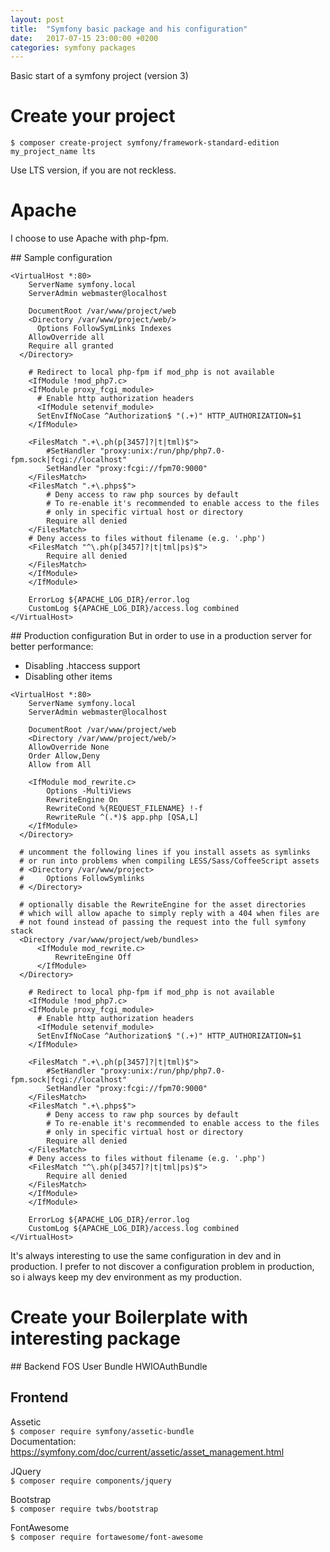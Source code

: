 ```yaml
---
layout: post
title:  "Symfony basic package and his configuration"
date:   2017-07-15 23:00:00 +0200
categories: symfony packages
---
```

Basic start of a symfony project (version 3)

# Create your project
`$ composer create-project symfony/framework-standard-edition my_project_name lts`

Use LTS version, if you are not reckless.

# Apache
I choose to use Apache with php-fpm.

## Sample configuration
```
<VirtualHost *:80>
	ServerName symfony.local
	ServerAdmin webmaster@localhost

	DocumentRoot /var/www/project/web
	<Directory /var/www/project/web/>
	  Options FollowSymLinks Indexes
    AllowOverride all
    Require all granted
  </Directory>

	# Redirect to local php-fpm if mod_php is not available
	<IfModule !mod_php7.c>
  	<IfModule proxy_fcgi_module>
      # Enable http authorization headers
      <IfModule setenvif_module>
      SetEnvIfNoCase ^Authorization$ "(.+)" HTTP_AUTHORIZATION=$1
    </IfModule>

    <FilesMatch ".+\.ph(p[3457]?|t|tml)$">
  		#SetHandler "proxy:unix:/run/php/php7.0-fpm.sock|fcgi://localhost"
  		SetHandler "proxy:fcgi://fpm70:9000"
    </FilesMatch>
    <FilesMatch ".+\.phps$">
  		# Deny access to raw php sources by default
  		# To re-enable it's recommended to enable access to the files
  		# only in specific virtual host or directory
  		Require all denied
    </FilesMatch>
    # Deny access to files without filename (e.g. '.php')
    <FilesMatch "^\.ph(p[3457]?|t|tml|ps)$">
  		Require all denied
    </FilesMatch>
  	</IfModule>
	</IfModule>

	ErrorLog ${APACHE_LOG_DIR}/error.log
	CustomLog ${APACHE_LOG_DIR}/access.log combined
</VirtualHost>
```

## Production configuration
But in order to use in a production server for better performance:
 - Disabling .htaccess support
 - Disabling other items

```
<VirtualHost *:80>
	ServerName symfony.local
	ServerAdmin webmaster@localhost

	DocumentRoot /var/www/project/web
	<Directory /var/www/project/web/>
    AllowOverride None
    Order Allow,Deny
    Allow from All

    <IfModule mod_rewrite.c>
        Options -MultiViews
        RewriteEngine On
        RewriteCond %{REQUEST_FILENAME} !-f
        RewriteRule ^(.*)$ app.php [QSA,L]
    </IfModule>
  </Directory>

  # uncomment the following lines if you install assets as symlinks
  # or run into problems when compiling LESS/Sass/CoffeeScript assets
  # <Directory /var/www/project>
  #     Options FollowSymlinks
  # </Directory>

  # optionally disable the RewriteEngine for the asset directories
  # which will allow apache to simply reply with a 404 when files are
  # not found instead of passing the request into the full symfony stack
  <Directory /var/www/project/web/bundles>
      <IfModule mod_rewrite.c>
          RewriteEngine Off
      </IfModule>
  </Directory>

	# Redirect to local php-fpm if mod_php is not available
	<IfModule !mod_php7.c>
  	<IfModule proxy_fcgi_module>
      # Enable http authorization headers
      <IfModule setenvif_module>
      SetEnvIfNoCase ^Authorization$ "(.+)" HTTP_AUTHORIZATION=$1
    </IfModule>

    <FilesMatch ".+\.ph(p[3457]?|t|tml)$">
  		#SetHandler "proxy:unix:/run/php/php7.0-fpm.sock|fcgi://localhost"
  		SetHandler "proxy:fcgi://fpm70:9000"
    </FilesMatch>
    <FilesMatch ".+\.phps$">
  		# Deny access to raw php sources by default
  		# To re-enable it's recommended to enable access to the files
  		# only in specific virtual host or directory
  		Require all denied
    </FilesMatch>
    # Deny access to files without filename (e.g. '.php')
    <FilesMatch "^\.ph(p[3457]?|t|tml|ps)$">
  		Require all denied
    </FilesMatch>
  	</IfModule>
	</IfModule>

	ErrorLog ${APACHE_LOG_DIR}/error.log
	CustomLog ${APACHE_LOG_DIR}/access.log combined
</VirtualHost>
```

It's always interesting to use the same configuration in dev and in production.
I prefer to not discover a configuration problem in production, so i always
keep my dev environment as my production.

# Create your Boilerplate with interesting package

## Backend
FOS User Bundle
HWIOAuthBundle

## Frontend
Assetic  
`$ composer require symfony/assetic-bundle`  
Documentation: https://symfony.com/doc/current/assetic/asset_management.html

JQuery  
`$ composer require components/jquery`

Bootstrap  
`$ composer require twbs/bootstrap`

FontAwesome  
`$ composer require fortawesome/font-awesome`
